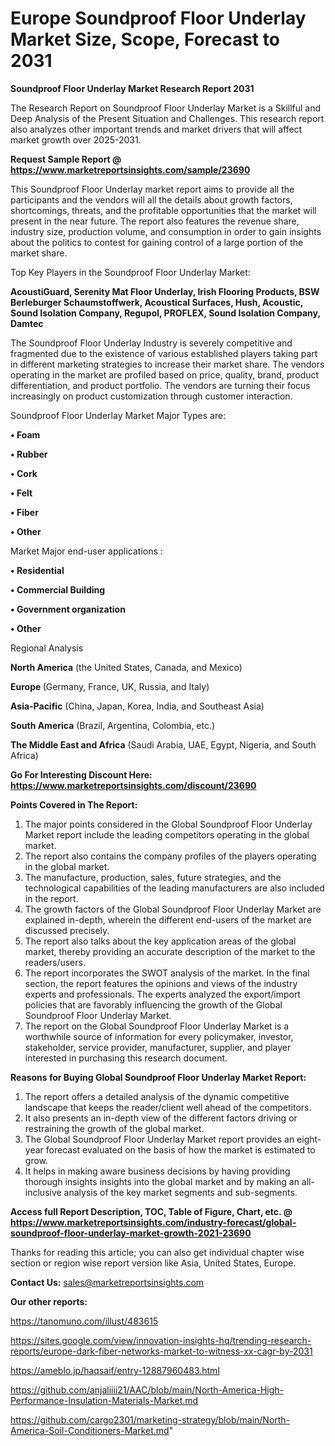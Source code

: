 # Europe Soundproof Floor Underlay Market Size, Scope, Forecast to 2031

<strong>Soundproof Floor Underlay Market Research Report 2031</strong>

The Research Report on Soundproof Floor Underlay Market is a Skillful and Deep Analysis of the Present Situation and Challenges. This research report also analyzes other important trends and market drivers that will affect market growth over 2025-2031.

<strong>Request Sample Report @ <a href=https://www.marketreportsinsights.com/sample/23690>https://www.marketreportsinsights.com/sample/23690</a></strong>

This Soundproof Floor Underlay market report aims to provide all the participants and the vendors will all the details about growth factors, shortcomings, threats, and the profitable opportunities that the market will present in the near future. The report also features the revenue share, industry size, production volume, and consumption in order to gain insights about the politics to contest for gaining control of a large portion of the market share.

Top Key Players in the Soundproof Floor Underlay Market:

<strong>AcoustiGuard, Serenity Mat Floor Underlay, Irish Flooring Products, BSW Berleburger Schaumstoffwerk, Acoustical Surfaces, Hush, Acoustic, Sound Isolation Company, Regupol, PROFLEX, Sound Isolation Company, Damtec</strong>

The Soundproof Floor Underlay Industry is severely competitive and fragmented due to the existence of various established players taking part in different marketing strategies to increase their market share. The vendors operating in the market are profiled based on price, quality, brand, product differentiation, and product portfolio. The vendors are turning their focus increasingly on product customization through customer interaction.

Soundproof Floor Underlay Market Major Types are:

<strong>• Foam

• Rubber

• Cork

• Felt

• Fiber

• Other</strong>

Market Major end-user applications :

<strong>• Residential

• Commercial Building

• Government organization

• Other</strong>

Regional Analysis

</u><strong><b>North America</b></strong> (the United States, Canada, and Mexico)

<strong><b>Europe </b></strong>(Germany, France, UK, Russia, and Italy)

<strong><b>Asia-Pacific</b></strong> (China, Japan, Korea, India, and Southeast Asia)

<strong><b>South America</b></strong> (Brazil, Argentina, Colombia, etc.)

<strong><b>The Middle East and Africa</b></strong> (Saudi Arabia, UAE, Egypt, Nigeria, and South Africa)

<strong>Go For Interesting Discount Here: <a href=https://www.marketreportsinsights.com/discount/23690>https://www.marketreportsinsights.com/discount/23690</a></strong>

<strong>Points Covered in The Report:</strong>
<ol>
  <li>The major points considered in the Global Soundproof Floor Underlay Market report include the leading competitors operating in the global market.</li>
  <li>The report also contains the company profiles of the players operating in the global market.</li>
  <li>The manufacture, production, sales, future strategies, and the technological capabilities of the leading manufacturers are also included in the report.</li>
  <li>The growth factors of the Global Soundproof Floor Underlay Market are explained in-depth, wherein the different end-users of the market are discussed precisely.</li>
  <li>The report also talks about the key application areas of the global market, thereby providing an accurate description of the market to the readers/users.</li>
  <li>The report incorporates the SWOT analysis of the market. In the final section, the report features the opinions and views of the industry experts and professionals. The experts analyzed the export/import policies that are favorably influencing the growth of the Global Soundproof Floor Underlay Market.</li>
  <li>The report on the Global Soundproof Floor Underlay Market is a worthwhile source of information for every policymaker, investor, stakeholder, service provider, manufacturer, supplier, and player interested in purchasing this research document.</li>
</ol>
<strong>Reasons for Buying Global Soundproof Floor Underlay Market Report:</strong>

<ol>
  <li>The report offers a detailed analysis of the dynamic competitive landscape that keeps the reader/client well ahead of the competitors.</li>
  <li>It also presents an in-depth view of the different factors driving or restraining the growth of the global market.</li>
  <li>The Global Soundproof Floor Underlay Market report provides an eight-year forecast evaluated on the basis of how the market is estimated to grow.</li>
  <li>It helps in making aware business decisions by having providing thorough insights insights into the global market and by making an all-inclusive analysis of the key market segments and sub-segments.</li>
</ol>
<strong>Access full Report Description, TOC, Table of Figure, Chart, etc. @ <a href=https://www.marketreportsinsights.com/industry-forecast/global-soundproof-floor-underlay-market-growth-2021-23690>https://www.marketreportsinsights.com/industry-forecast/global-soundproof-floor-underlay-market-growth-2021-23690</a></strong>


Thanks for reading this article; you can also get individual chapter wise section or region wise report version like Asia, United States, Europe.

<strong>Contact Us:</strong>
sales@marketreportsinsights.com

<strong>Our other reports:</strong>

<a href=https://tanomuno.com/illust/483615>https://tanomuno.com/illust/483615</a>

<a href=https://sites.google.com/view/innovation-insights-hq/trending-research-reports/europe-dark-fiber-networks-market-to-witness-xx-cagr-by-2031>https://sites.google.com/view/innovation-insights-hq/trending-research-reports/europe-dark-fiber-networks-market-to-witness-xx-cagr-by-2031</a>

<a href=https://ameblo.jp/haqsaif/entry-12887960483.html>https://ameblo.jp/haqsaif/entry-12887960483.html</a>

<a href=https://github.com/anjaliiii21/AAC/blob/main/North-America-High-Performance-Insulation-Materials-Market.md>https://github.com/anjaliiii21/AAC/blob/main/North-America-High-Performance-Insulation-Materials-Market.md</a>

<a href=https://github.com/cargo2301/marketing-strategy/blob/main/North-America-Soil-Conditioners-Market.md>https://github.com/cargo2301/marketing-strategy/blob/main/North-America-Soil-Conditioners-Market.md</a>"
